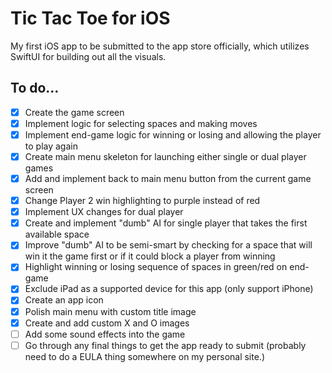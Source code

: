 # Tic Tac Toe for iOS

My first iOS app to be submitted to the app store officially, which utilizes SwiftUI for building out all the visuals.


## To do...
- [X] Create the game screen
- [X] Implement logic for selecting spaces and making moves
- [X] Implement end-game logic for winning or losing and allowing the player to play again
- [X] Create main menu skeleton for launching either single or dual player games
- [X] Add and implement back to main menu button from the current game screen
- [X] Change Player 2 win highlighting to purple instead of red
- [X] Implement UX changes for dual player
- [X] Create and implement "dumb" AI for single player that takes the first available space
- [X] Improve "dumb" AI to be semi-smart by checking for a space that will win it the game first or if it could block a player from winning
- [X] Highlight winning or losing sequence of spaces in green/red on end-game
- [X] Exclude iPad as a supported device for this app (only support iPhone)
- [X] Create an app icon
- [X] Polish main menu with custom title image
- [X] Create and add custom X and O images
- [ ] Add some sound effects into the game
- [ ] Go through any final things to get the app ready to submit (probably need to do a EULA thing somewhere on my personal site.)
